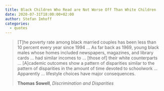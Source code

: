 ```yaml
---
title: Black Children Who Read are Not Worse Off Than White Children
date: 2020-07-31T18:00:00+02:00
author: Stefan Imhoff
categories:
  - quotes
---
```


> [T]he poverty rate among black married couples has been less than 10 percent every year since 1994 … As far back as 1969, young black males whose homes included newspapers, magazines, and library cards … had similar incomes to … [those of] their white counterparts … [A]cademic outcomes show a pattern of disparities similar to the pattern of disparities in the amount of time devoted to schoolwork … Apparently … lifestyle choices have major consequences.
>
> **Thomas Sowell**, _Discrimination and Disparities_

